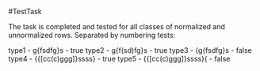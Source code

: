 #TestTask

The task is completed and tested for all classes of normalized and unnormalized rows.
Separated by numbering tests:

type1 - g{fsdfg}s - true
type2 - g{f(sd)fg}s - true
type3 - {g{fsdfg}s - false
type4 - {{[cc(c)ggg]}ssss} - true
type5 - {{[cc(c)ggg]}ssss}{ - false





